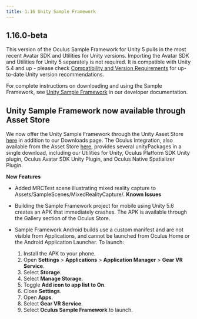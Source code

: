 ```yaml
---
title: 1.16 Unity Sample Framework
---
```

## 1.16.0-beta

This version of the Oculus Sample Framework for Unity 5 pulls in the most recent Avatar SDK and Utilities for Unity versions. Importing the Avatar SDK and Utilities for Unity 5 separately is not required. It is compatible with Unity 5.4 and up - please check [Compatibility and Version Requirements](/documentation/unity/latest/concepts/unity-req/ "This guide describes Unity Editor version recommendations and system requirements.") for up-to-date Unity version recommendations.

For complete instructions on downloading and using the Sample Framework, see [Unity Sample Framework](/documentation/unity/latest/concepts/unity-sample-framework/ "The Oculus Unity Sample Framework provides sample scenes and guidelines for common VR-specific features such as hand presence with Oculus Touch, crosshairs, driving, hybrid mono rendering, and video rendering to a 2D textured quad.") in our developer documentation.

## Unity Sample Framework now available through Asset Store

We now offer the Unity Sample Framework through the Unity Asset Store [here](https://www.assetstore.unity3d.com/en/#!/content/82503) in addition to our Downloads page. The Oculus Integration, also available from the Asset Store [here](https://www.assetstore.unity3d.com/en/#!/content/82022), provides several unityPackages in a single download, including our Utilities for Unity, Oculus Platform SDK Unity plugin, Oculus Avatar SDK Unity Plugin, and Oculus Native Spatializer Plugin.

**New Features**

* Added MRCTest scene illustrating mixed reality capture to Assets/SampleScenes/MixedRealityCapture/.
**Known Issues**

* Building the Sample Framework project for mobile using Unity 5.6 creates an APK that immediately crashes. The APK is available through the Gallery section of the Oculus Store.
* Sample Framework Android builds use a custom manifest and are not visible from Applications, and cannot be launched from Oculus Home or the Android Application Launcher. To launch: 
	1. Install the APK to your phone.
	2. Open **Settings** > **Applications** > **Application Manager** > **Gear VR Service**.
	3. Select **Storage**.
	4. Select **Manage Storage**.
	5. Toggle **Add icon to app list to On**.
	6. Close **Settings**.
	7. Open **Apps**.
	8. Select **Gear VR Service**.
	9. Select **Oculus Sample Framework** to launch.
	
